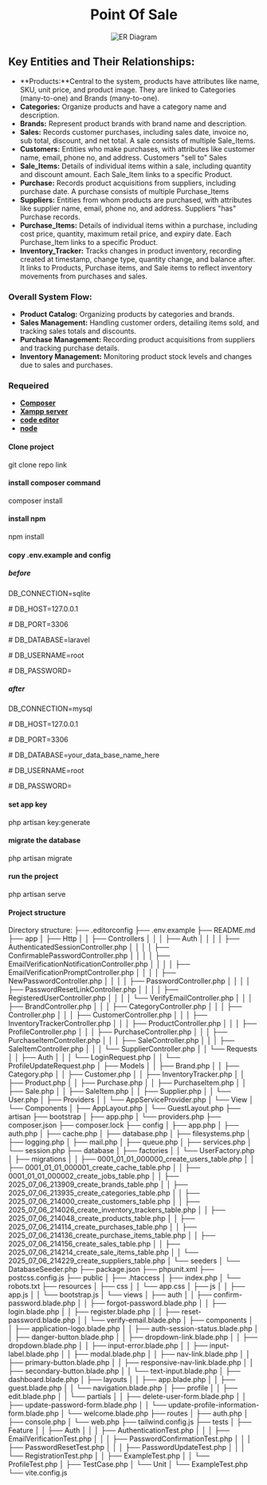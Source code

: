 <h1 align="center">Point Of Sale</h1>

<p align="center">
<img src="/README_resource/ER.jpg" alt="ER Diagram">
</p>


## **Key Entities and Their Relationships:**

- **Products:**Central to the system, products have attributes like name, SKU, unit price, and product image. They are linked to Categories (many-to-one) and Brands (many-to-one).
- **Categories:** Organize products and have a category name and description.
- **Brands:** Represent product brands with brand name and description.
- **Sales:** Records customer purchases, including sales date, invoice no, sub total, discount, and net total. A sale consists of multiple Sale_Items.
- **Customers:** Entities who make purchases, with attributes like customer name, email, phone no, and address. Customers "sell to" Sales
- **Sale_Items:**  Details of individual items within a sale, including quantity and discount amount. Each Sale_Item links to a specific Product.
- **Purchase:** Records product acquisitions from suppliers, including purchase date. A purchase consists of multiple Purchase_Items
- **Suppliers:** Entities from whom products are purchased, with attributes like supplier name, email, phone no, and address. Suppliers "has" Purchase records.
- **Purchase_Items:** Details of individual items within a purchase, including cost price, quantity, maximum retail price, and expiry date. Each Purchase_Item links to a specific Product.
- **Inventory_Tracker:** Tracks changes in product inventory, recording created at timestamp, change type, quantity change, and balance after. It links to Products, Purchase items, and Sale items to reflect inventory movements from purchases and sales.

### **Overall System Flow:**
- **Product Catalog:** Organizing products by categories and brands.
- **Sales Management:** Handling customer orders, detailing items sold, and tracking sales totals and discounts.
- **Purchase Management:** Recording product acquisitions from suppliers and tracking purchase details.
- **Inventory Management:** Monitoring product stock levels and changes due to sales and purchases.


### **Requeired**
- **[Composer]()**
- **[Xampp server]()**
- **[code editor]()**
- **[node]()**

#### Clone project
<p>git clone repo link</p> 

#### install composer command
<p>composer install</p>

#### install npm
<p>npm install</p> 

#### copy .env.example and config
##### **before**
<p>DB_CONNECTION=sqlite</p> 
<p># DB_HOST=127.0.0.1</p> 
<p># DB_PORT=3306</p> 
<p># DB_DATABASE=laravel</p> 
<p># DB_USERNAME=root</p> 
<p># DB_PASSWORD=</p>

##### **after**
<p>DB_CONNECTION=mysql</p> 
<p># DB_HOST=127.0.0.1</p> 
<p># DB_PORT=3306</p> 
<p># DB_DATABASE=your_data_base_name_here</p> 
<p># DB_USERNAME=root</p> 
<p># DB_PASSWORD=</p> 


#### set app key
<p>php artisan key:generate</p> 

#### migrate the database
<p>php artisan migrate</p> 

#### run the project
<p>php artisan serve</p>

#### Project structure

Directory structure:
├── .editorconfig
├── .env.example
├── README.md
├── app
│   ├── Http
│   │   ├── Controllers
│   │   │   ├── Auth
│   │   │   │   ├── AuthenticatedSessionController.php
│   │   │   │   ├── ConfirmablePasswordController.php
│   │   │   │   ├── EmailVerificationNotificationController.php
│   │   │   │   ├── EmailVerificationPromptController.php
│   │   │   │   ├── NewPasswordController.php
│   │   │   │   ├── PasswordController.php
│   │   │   │   ├── PasswordResetLinkController.php
│   │   │   │   ├── RegisteredUserController.php
│   │   │   │   └── VerifyEmailController.php
│   │   │   ├── BrandController.php
│   │   │   ├── CategoryController.php
│   │   │   ├── Controller.php
│   │   │   ├── CustomerController.php
│   │   │   ├── InventoryTrackerController.php
│   │   │   ├── ProductController.php
│   │   │   ├── ProfileController.php
│   │   │   ├── PurchaseController.php
│   │   │   ├── PurchaseItemController.php
│   │   │   ├── SaleController.php
│   │   │   ├── SaleItemController.php
│   │   │   └── SupplierController.php
│   │   └── Requests
│   │       ├── Auth
│   │       │   └── LoginRequest.php
│   │       └── ProfileUpdateRequest.php
│   ├── Models
│   │   ├── Brand.php
│   │   ├── Category.php
│   │   ├── Customer.php
│   │   ├── InventoryTracker.php
│   │   ├── Product.php
│   │   ├── Purchase.php
│   │   ├── PurchaseItem.php
│   │   ├── Sale.php
│   │   ├── SaleItem.php
│   │   ├── Supplier.php
│   │   └── User.php
│   ├── Providers
│   │   └── AppServiceProvider.php
│   └── View
│       └── Components
│           ├── AppLayout.php
│           └── GuestLayout.php
├── artisan
├── bootstrap
│   ├── app.php
│   └── providers.php
├── composer.json
├── composer.lock
├── config
│   ├── app.php
│   ├── auth.php
│   ├── cache.php
│   ├── database.php
│   ├── filesystems.php
│   ├── logging.php
│   ├── mail.php
│   ├── queue.php
│   ├── services.php
│   └── session.php
├── database
│   ├── factories
│   │   └── UserFactory.php
│   ├── migrations
│   │   ├── 0001_01_01_000000_create_users_table.php
│   │   ├── 0001_01_01_000001_create_cache_table.php
│   │   ├── 0001_01_01_000002_create_jobs_table.php
│   │   ├── 2025_07_06_213909_create_brands_table.php
│   │   ├── 2025_07_06_213935_create_categories_table.php
│   │   ├── 2025_07_06_214000_create_customers_table.php
│   │   ├── 2025_07_06_214026_create_inventory_trackers_table.php
│   │   ├── 2025_07_06_214048_create_products_table.php
│   │   ├── 2025_07_06_214114_create_purchases_table.php
│   │   ├── 2025_07_06_214136_create_purchase_items_table.php
│   │   ├── 2025_07_06_214156_create_sales_table.php
│   │   ├── 2025_07_06_214214_create_sale_items_table.php
│   │   └── 2025_07_06_214229_create_suppliers_table.php
│   └── seeders
│       └── DatabaseSeeder.php
├── package.json
├── phpunit.xml
├── postcss.config.js
├── public
│   ├── .htaccess
│   ├── index.php
│   └── robots.txt
├── resources
│   ├── css
│   │   └── app.css
│   ├── js
│   │   ├── app.js
│   │   └── bootstrap.js
│   └── views
│       ├── auth
│       │   ├── confirm-password.blade.php
│       │   ├── forgot-password.blade.php
│       │   ├── login.blade.php
│       │   ├── register.blade.php
│       │   ├── reset-password.blade.php
│       │   └── verify-email.blade.php
│       ├── components
│       │   ├── application-logo.blade.php
│       │   ├── auth-session-status.blade.php
│       │   ├── danger-button.blade.php
│       │   ├── dropdown-link.blade.php
│       │   ├── dropdown.blade.php
│       │   ├── input-error.blade.php
│       │   ├── input-label.blade.php
│       │   ├── modal.blade.php
│       │   ├── nav-link.blade.php
│       │   ├── primary-button.blade.php
│       │   ├── responsive-nav-link.blade.php
│       │   ├── secondary-button.blade.php
│       │   └── text-input.blade.php
│       ├── dashboard.blade.php
│       ├── layouts
│       │   ├── app.blade.php
│       │   ├── guest.blade.php
│       │   └── navigation.blade.php
│       ├── profile
│       │   ├── edit.blade.php
│       │   └── partials
│       │       ├── delete-user-form.blade.php
│       │       ├── update-password-form.blade.php
│       │       └── update-profile-information-form.blade.php
│       └── welcome.blade.php
├── routes
│   ├── auth.php
│   ├── console.php
│   └── web.php
├── tailwind.config.js
├── tests
│   ├── Feature
│   │   ├── Auth
│   │   │   ├── AuthenticationTest.php
│   │   │   ├── EmailVerificationTest.php
│   │   │   ├── PasswordConfirmationTest.php
│   │   │   ├── PasswordResetTest.php
│   │   │   ├── PasswordUpdateTest.php
│   │   │   └── RegistrationTest.php
│   │   ├── ExampleTest.php
│   │   └── ProfileTest.php
│   ├── TestCase.php
│   └── Unit
│       └── ExampleTest.php
└── vite.config.js